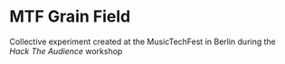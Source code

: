 # MTF Grain Field

Collective experiment created at the MusicTechFest in Berlin during the _Hack The Audience_ workshop

